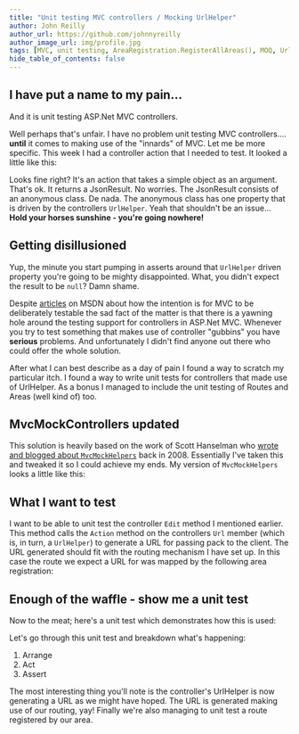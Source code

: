 ```yaml
---
title: "Unit testing MVC controllers / Mocking UrlHelper"
author: John Reilly
author_url: https://github.com/johnnyreilly
author_image_url: img/profile.jpg
tags: [MVC, unit testing, AreaRegistration.RegisterAllAreas(), MOQ, UrlHelper]
hide_table_of_contents: false
---
```

## I have put a name to my pain... 

 And it is unit testing ASP.Net MVC controllers.

Well perhaps that's unfair. I have no problem unit testing MVC controllers.... **until** it comes to making use of the "innards" of MVC. Let me be more specific. This week I had a controller action that I needed to test. It looked a little like this:

<script src="https://gist.github.com/johnnyreilly/4959924.js?file=DemoController.cs"></script>

Looks fine right? It's an action that takes a simple object as an argument. That's ok. It returns a JsonResult. No worries. The JsonResult consists of an anonymous class. De nada. The anonymous class has one property that is driven by the controllers `UrlHelper`. Yeah that shouldn't be an issue... **Hold your horses sunshine - you're going nowhere!**

## Getting disillusioned

Yup, the minute you start pumping in asserts around that `UrlHelper` driven property you're going to be mighty disappointed. What, you didn't expect the result to be `null`? Damn shame.

Despite [articles](<http://msdn.microsoft.com/en-us/magazine/dd942838.aspx>) on MSDN about how the intention is for MVC to be deliberately testable the sad fact of the matter is that there is a yawning hole around the testing support for controllers in ASP.Net MVC. Whenever you try to test something that makes use of controller "gubbins" you have **serious** problems. And unfortunately I didn't find anyone out there who could offer the whole solution.

After what I can best describe as a day of pain I found a way to scratch my particular itch. I found a way to write unit tests for controllers that made use of UrlHelper. As a bonus I managed to include the unit testing of Routes and Areas (well kind of) too.

## MvcMockControllers updated

This solution is heavily based on the work of Scott Hanselman who [wrote and blogged about `MvcMockHelpers`](<http://www.hanselman.com/blog/ASPNETMVCSessionAtMix08TDDAndMvcMockHelpers.aspx>) back in 2008. Essentially I've taken this and tweaked it so I could achieve my ends. My version of `MvcMockHelpers` looks a little like this:

<script src="https://gist.github.com/johnnyreilly/4959924.js?file=MvcMockHelpers.cs"></script>

## What I want to test

I want to be able to unit test the controller `Edit` method I mentioned earlier. This method calls the `Action` method on the controllers `Url` member (which is, in turn, a `UrlHelper`) to generate a URL for passing pack to the client. The URL generated should fit with the routing mechanism I have set up. In this case the route we expect a URL for was mapped by the following area registration:

<script src="https://gist.github.com/johnnyreilly/4959924.js?file=DemoAreaRegistration.cs"></script>

## Enough of the waffle - show me a unit test

Now to the meat; here's a unit test which demonstrates how this is used:

<script src="https://gist.github.com/johnnyreilly/4959924.js?file=UnitTestingAnAreaUsingUrlHelper.cs"></script>

Let's go through this unit test and breakdown what's happening:

1. Arrange
2. Act
3. Assert

<!-- -->

The most interesting thing you'll note is the controller's UrlHelper is now generating a URL as we might have hoped. The URL is generated making use of our routing, yay! Finally we're also managing to unit test a route registered by our area.


